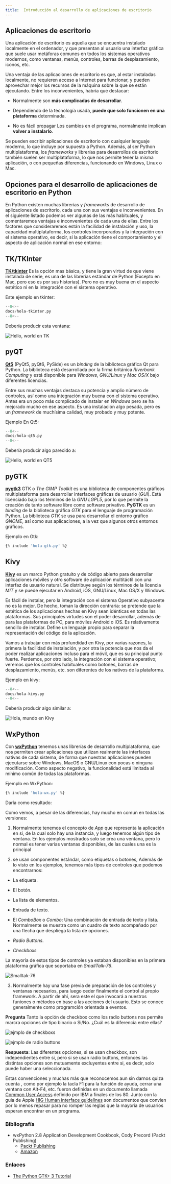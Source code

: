 ```yaml
---
title:  Introducción al desarrollo de aplicaciones de escritorio
---
```


## Aplicaciones de escritorio

Una aplicación de escritorio es aquella que se encuentra instalado localmente
en el ordenador, y que presentan al usuario una interfaz gráfica que suele usar
metáforas comunes en todos los sistemas operativos modernos, como ventanas,
menús, controles, barras de desplazamiento, iconos, etc.

Una ventaja de las aplicaciones de escritorio es que, al estar instaladas
localmente, no requieren acceso a Internet para funcionar, y pueden aprovechar
mejor los recursos de la máquina sobre la que se están ejecutando. Entre los
inconvenientes, habría que destacar:

- Normalmente son **más complicadas de desarrollar**.

- Dependiendo de la tecnología usada, **puede que solo funcionen en una
  plataforma** determinada.

- No es fácil propagar Los cambios en el programa, normalmente implican
  **volver a instalarlo**.

Se pueden escribir aplicaciones de escritorio con cualquier lenguaje moderno,
lo que incluye por supuesto a Python. Además, al ser Python multiplataforma,
los _frameworks_ y librerías para desarrollos de escritorio también suelen ser
multiplataforma, lo que nos permite tener la misma aplicación, o con pequeñas
diferencias, funcionando en Windows, Linux o Mac.


## Opciones para el desarrollo de aplicaciones de escritorio en Python

En Python existen muchas librerías y _frameworks_ de desarrollo de aplicaciones
de escritorio, cada una con sus ventajas e inconvenientes. En el siguiente
listado podemos ver algunas de las más habituales, y comentaremos ventajas e
inconvenientes de cada una de ellas.  Entre los factores que consideraremos
están la facilidad de instalación y uso, la capacidad multiplataforma, los
controles incorporados y la integración con el sistema operativo, es decir, si
la aplicación tiene el comportamiento y el aspecto de aplicación normal en ese
entorno:

## TK/TKInter

[**TK/tkinter**](https://docs.python.org/es/3/library/tkinter.html) Es la
opción mas básica, y tiene la gran virtud de que viene instalada de serie, es
una de las librerías estándar de Python (Excepto en Mac, pero eso es por sus
historias). Pero no es muy buena en el aspecto estético ni en la integración con
el sistema operativo.

Este ejemplo en tkinter:

```python
--8<--
docs/hola-tkinter.py
--8<--
```

Debería producir esta ventana:

![Hello, world en TK](./hello-tk.png)


## pyQT

[**Qt5**](https://pygobject.readthedocs.io/en/latest/index.html) (PyQt5, pyQt6,
PySide) es un _binding_ de la biblioteca gráfica Qt para Python.  La biblioteca
está desarrollada por la firma británica _Riverbank Computing_ y está
disponible para _Windows_, _GNU/Linux_ y _Mac OS/X_ bajo diferentes licencias.

Entre sus muchas ventajas destaca su potencia y amplio número de
controles, así como una integración muy buena con el sistema operativo. Antes
era un poco más complicado de instalar en _Windows_ pero se ha mejorado mucho
en ese aspecto. Es una instalación algo pesada, pero es un _framework_ de
muchísima calidad, muy probado y muy potente.

Ejemplo En Qt5:

```python
--8<--
docs/hola-qt5.py
--8<--
```

Debería producir algo parecido a:

![Hello, world en QT5](./hello-qt5.png)


## pyGTK

[**pygtk3**](http://pygtk.org/) GTK o _The GIMP Toolkit_ es una
biblioteca de componentes gráficos multiplataforma para desarrollar interfaces
gráficas de usuario (_GUI_). Está licenciado bajo los términos de la _GNU
LGPL5_, por lo que permite la creación de tanto software libre como software
privativo. **PyGTK** es un _binding_ de la biblioteca gráfica _GTK_ para el
lenguaje de programación Python. La biblioteca _GTK_ se usa para desarrollar el
entorno gráfico _GNOME_, así como sus aplicaciones, a la vez que algunos otros
entornos gráficos.


Ejemplo en Gtk:

```python
{% include 'hola-gtk.py' %}
```



## Kivy

[**Kivy**](https://kivy.org/) es un marco Python gratuito y de código abierto
para desarrollar aplicaciones móviles y otro software de aplicación multitáctil
con una interfaz de usuario natural. Se distribuye según los términos de la
licencia _MIT_ y se puede ejecutar en Android, iOS, GNU/Linux, Mac OS/X
y Windows.

Es fácil de instalar, pero la integración con el sistema Operativo
subyacente no es la mejor. De hecho, toman la dirección contraria: se pretende
que la estética de los aplicaciones hechas en Kivy sean idénticas en todas
las plataformas.  Sus principales virtudes son el poder desarrollar, además de
para las plataformas de PC, para móviles Android o iOS. Es relativamente
sencillo de instalar. Define un lenguaje propio para separar la representación
del código de la aplicación.

Vamos a trabajar con más profundidad en Kivy, por varias razones, la primera la
facilidad de instalación, y por otra la potencia que nos da el poder realizar
aplicaciones incluso para el móvil, que es su principal punto fuerte. Perdemos,
por otro lado, la integración con el sistema operativo; veremos que los
controles habituales como botones, barras de desplazamiento, menús, etc. son
diferentes de los nativos de la plataforma.

Ejemplo en kivy:

```python
--8<--
docs/hola-kivy.py
--8<--
```

Debería producir algo similar a:

![Hola, mundo en Kivy](./hello-kivy.png)

## WxPython

Con **[wxPython](https://wxpython.org/)** tenemos unas
librerías de desarrollo multiplataforma, que nos permiten crear aplicaciones
que utilizan realmente las interfaces nativas de cada sistema, de forma que
nuestras aplicaciones pueden ejecutarse sobre Windows, MacOS o GNU/Linux con
pocas o ninguna modificación. Como aspecto negativo, la funcionalidad  está
limitada al mínimo común de todas las plataformas.


Ejemplo en WxPython:

```python
{% include 'hola-wx.py' %}
```

Daría como resultado:



Como vemos, a pesar de las diferencias, hay mucho en comun en todas las
versiones:

1) Normalmente tenemos el concepto de  *App* que representa la aplicación en
si, de la cual solo hay una instancia, y luego tenemos algún tipo de ventana.
En los ejemplos mostrados solo se crea una ventana, pero lo normal es tener
varias ventanas disponibles, de las cuales una es la principal

2) se usan componentes estándar, como etiquetas o botones, Además de lo visto
en los ejemplos, tenemos más tipos de controles que podemos encontrarnos:

- La etiqueta.

- El botón.

- La lista de elementos.

- Entrada de texto.

- El _ComboBox_ o _Combo_: Una combinación de entrada de texto y lista. Normalmente
  se muestra como un cuadro de texto acompañado por una flecha que despliega
  la lista de opciones.

- _Radio Buttons_.

- _Checkboxs_

La mayoría de estos tipos de controles ya estaban disponibles en la primera
plataforma gráfica que soportaba en _SmallTalk-76_.

![Smalltak-76](smalltalk-76.png)

3) Normalmente hay una fase previa de preparación de los controles y ventanas
necesarios, para luego ceder finalmente el control al propio framework. A
partir de ahí, sera este el que invocará a nuestros funiones o métodos en base
a las acciones del usuario. Esto se conoce generalmente como programción
orientada a eventos.

**Pregunta** Tanto la opción de checkbox como los radio buttons nos permite
marcra opciones de tipo binario o Si/No. ¿Cuál es la diferencia entre ellas?

![ejmplo de checkboxs](checkboxs.png)

![ejmplo de radio buttons](radios.png)

**Respuesta**: Las diferentes opciones, si se usan checkbox, son independientes
entre si, pero si se usan radio buttons, entonces las distintas opciones son
mutuamente excluyentes entre si, es decir, solo puede haber una seleccionada.

Estas convenciones y muchas más que reconocemos aun sin darnos quiza cuenta ,
como por ejemplo la tacla F1 para la función de ayuda, cerrar una ventana con
Alt-F4, etc. fueron definidas en un documento llamada [Common User
Access](https://en.wikipedia.org/wiki/IBM_Common_User_Access) definido por IBM
a finales de los 80. Junto con la guia de Apple [HIG Human interface
guidelines](https://en.wikipedia.org/wiki/Human_interface_guidelines) son
documentos que convien por lo menos repasar para no romper las reglas que la
mayoría de usuarios esperan encontrar en un programa.


### Bibliografía

- wxPython 2.8 Application Development Cookbook, Cody Precord (Packt
    Publishing)
    - [Packt Publishing](https://www.packtpub.com/product/wxpython-2-8-application-development-cookbook/9781849511780)
    - [Amazon](https://www.amazon.es/Wxpython-2-8-Application-Development-Cookbook/dp/1849511780)

### Enlaces

- [The Python GTK+ 3 Tutorial](https://python-gtk-3-tutorial.readthedocs.io/en/latest/)
